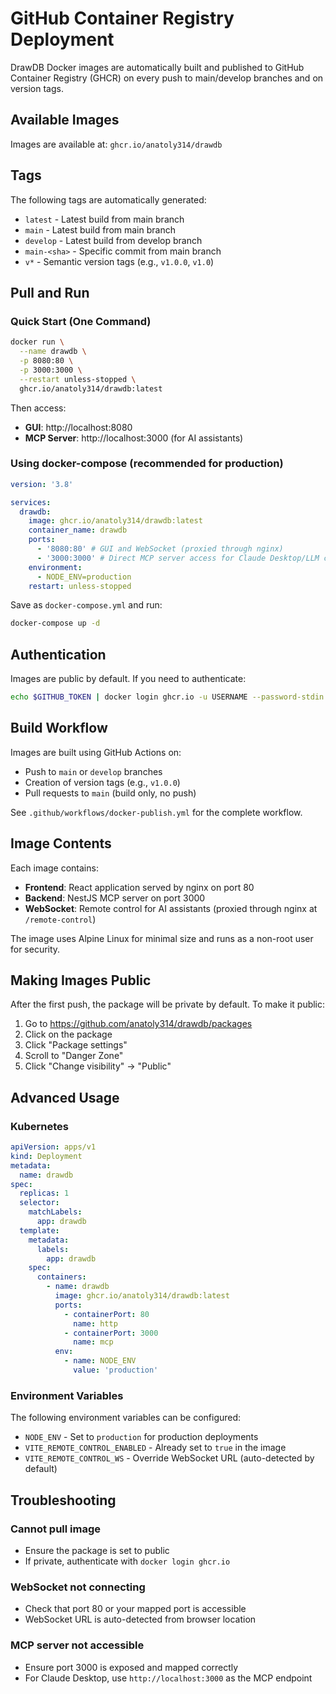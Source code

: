 # GitHub Container Registry Deployment

DrawDB Docker images are automatically built and published to GitHub Container Registry (GHCR) on every push to main/develop branches and on version tags.

## Available Images

Images are available at: `ghcr.io/anatoly314/drawdb`

## Tags

The following tags are automatically generated:

- `latest` - Latest build from main branch
- `main` - Latest build from main branch
- `develop` - Latest build from develop branch
- `main-<sha>` - Specific commit from main branch
- `v*` - Semantic version tags (e.g., `v1.0.0`, `v1.0`)

## Pull and Run

### Quick Start (One Command)

```bash
docker run \
  --name drawdb \
  -p 8080:80 \
  -p 3000:3000 \
  --restart unless-stopped \
  ghcr.io/anatoly314/drawdb:latest
```

Then access:

- **GUI**: http://localhost:8080
- **MCP Server**: http://localhost:3000 (for AI assistants)

### Using docker-compose (recommended for production)

```yaml
version: '3.8'

services:
  drawdb:
    image: ghcr.io/anatoly314/drawdb:latest
    container_name: drawdb
    ports:
      - '8080:80' # GUI and WebSocket (proxied through nginx)
      - '3000:3000' # Direct MCP server access for Claude Desktop/LLM clients
    environment:
      - NODE_ENV=production
    restart: unless-stopped
```

Save as `docker-compose.yml` and run:

```bash
docker-compose up -d
```

## Authentication

Images are public by default. If you need to authenticate:

```bash
echo $GITHUB_TOKEN | docker login ghcr.io -u USERNAME --password-stdin
```

## Build Workflow

Images are built using GitHub Actions on:

- Push to `main` or `develop` branches
- Creation of version tags (e.g., `v1.0.0`)
- Pull requests to `main` (build only, no push)

See `.github/workflows/docker-publish.yml` for the complete workflow.

## Image Contents

Each image contains:

- **Frontend**: React application served by nginx on port 80
- **Backend**: NestJS MCP server on port 3000
- **WebSocket**: Remote control for AI assistants (proxied through nginx at `/remote-control`)

The image uses Alpine Linux for minimal size and runs as a non-root user for security.

## Making Images Public

After the first push, the package will be private by default. To make it public:

1. Go to https://github.com/anatoly314/drawdb/packages
2. Click on the package
3. Click "Package settings"
4. Scroll to "Danger Zone"
5. Click "Change visibility" → "Public"

## Advanced Usage

### Kubernetes

```yaml
apiVersion: apps/v1
kind: Deployment
metadata:
  name: drawdb
spec:
  replicas: 1
  selector:
    matchLabels:
      app: drawdb
  template:
    metadata:
      labels:
        app: drawdb
    spec:
      containers:
        - name: drawdb
          image: ghcr.io/anatoly314/drawdb:latest
          ports:
            - containerPort: 80
              name: http
            - containerPort: 3000
              name: mcp
          env:
            - name: NODE_ENV
              value: 'production'
```

### Environment Variables

The following environment variables can be configured:

- `NODE_ENV` - Set to `production` for production deployments
- `VITE_REMOTE_CONTROL_ENABLED` - Already set to `true` in the image
- `VITE_REMOTE_CONTROL_WS` - Override WebSocket URL (auto-detected by default)

## Troubleshooting

### Cannot pull image

- Ensure the package is set to public
- If private, authenticate with `docker login ghcr.io`

### WebSocket not connecting

- Check that port 80 or your mapped port is accessible
- WebSocket URL is auto-detected from browser location

### MCP server not accessible

- Ensure port 3000 is exposed and mapped correctly
- For Claude Desktop, use `http://localhost:3000` as the MCP endpoint
